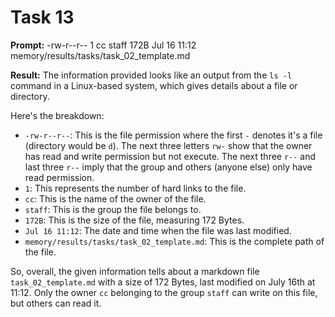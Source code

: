 # Task 13

**Prompt:** -rw-r--r--  1 cc  staff   172B Jul 16 11:12 memory/results/tasks/task_02_template.md

**Result:**
The information provided looks like an output from the `ls -l` command in a Linux-based system, which gives details about a file or directory.

Here's the breakdown:

- `-rw-r--r--`: This is the file permission where the first `-` denotes it's a file (directory would be `d`). The next three letters `rw-` show that the owner has read and write permission but not execute. The next three `r--` and last three `r--` imply that the group and others (anyone else) only have read permission.
- `1`: This represents the number of hard links to the file.
- `cc`: This is the name of the owner of the file. 
- `staff`: This is the group the file belongs to. 
- `172B`: This is the size of the file, measuring 172 Bytes. 
- `Jul 16 11:12`: The date and time when the file was last modified.
- `memory/results/tasks/task_02_template.md`: This is the complete path of the file.

So, overall, the given information tells about a markdown file `task_02_template.md` with a size of 172 Bytes, last modified on July 16th at 11:12. Only the owner `cc` belonging to the group `staff` can write on this file, but others can read it.
